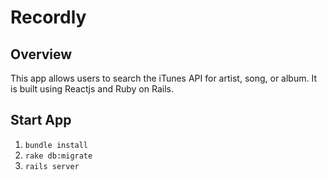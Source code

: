# Recordly

## Overview
This app allows users to search the iTunes API for artist, song, or album.
It is built using Reactjs and Ruby on Rails. 

## Start App
1. `bundle install`
1. `rake db:migrate`
1. `rails server`